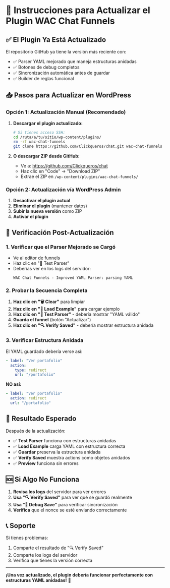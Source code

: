 # 🚀 Instrucciones para Actualizar el Plugin WAC Chat Funnels

## ✅ **El Plugin Ya Está Actualizado**

El repositorio GitHub ya tiene la versión más reciente con:
- ✅ Parser YAML mejorado que maneja estructuras anidadas
- ✅ Botones de debug completos
- ✅ Sincronización automática antes de guardar
- ✅ Builder de reglas funcional

## 📥 **Pasos para Actualizar en WordPress**

### **Opción 1: Actualización Manual (Recomendado)**

1. **Descargar el plugin actualizado:**
   ```bash
   # Si tienes acceso SSH:
   cd /ruta/a/tu/sitio/wp-content/plugins/
   rm -rf wac-chat-funnels
   git clone https://github.com/Clickqueros/chat.git wac-chat-funnels
   ```

2. **O descargar ZIP desde GitHub:**
   - Ve a: https://github.com/Clickqueros/chat
   - Haz clic en "Code" → "Download ZIP"
   - Extrae el ZIP en `/wp-content/plugins/wac-chat-funnels/`

### **Opción 2: Actualización vía WordPress Admin**

1. **Desactivar el plugin actual**
2. **Eliminar el plugin** (mantener datos)
3. **Subir la nueva versión** como ZIP
4. **Activar el plugin**

## 🔧 **Verificación Post-Actualización**

### **1. Verificar que el Parser Mejorado se Cargó**
- Ve al editor de funnels
- Haz clic en "🧪 Test Parser"
- Deberías ver en los logs del servidor:
  ```
  WAC Chat Funnels - Improved YAML Parser: parsing YAML
  ```

### **2. Probar la Secuencia Completa**
1. **Haz clic en "🗑️ Clear"** para limpiar
2. **Haz clic en "📝 Load Example"** para cargar ejemplo
3. **Haz clic en "🧪 Test Parser"** - debería mostrar "YAML válido"
4. **Guarda el funnel** (botón "Actualizar")
5. **Haz clic en "🔍 Verify Saved"** - debería mostrar estructura anidada

### **3. Verificar Estructura Anidada**
El YAML guardado debería verse así:
```yaml
- label: "Ver portafolio"
  action:
    type: redirect
    url: "/portafolio"
```

**NO así:**
```yaml
- label: "Ver portafolio"
  action: redirect
  url: "/portafolio"
```

## 🎯 **Resultado Esperado**

Después de la actualización:
- ✅ **Test Parser** funciona con estructuras anidadas
- ✅ **Load Example** carga YAML con estructura correcta
- ✅ **Guardar** preserva la estructura anidada
- ✅ **Verify Saved** muestra actions como objetos anidados
- ✅ **Preview** funciona sin errores

## 🆘 **Si Algo No Funciona**

1. **Revisa los logs** del servidor para ver errores
2. **Usa "🔍 Verify Saved"** para ver qué se guardó realmente
3. **Usa "💾 Debug Save"** para verificar sincronización
4. **Verifica** que el nonce se esté enviando correctamente

## 📞 **Soporte**

Si tienes problemas:
1. Comparte el resultado de "🔍 Verify Saved"
2. Comparte los logs del servidor
3. Verifica que tienes la versión correcta

---

**¡Una vez actualizado, el plugin debería funcionar perfectamente con estructuras YAML anidadas!** 🚀
